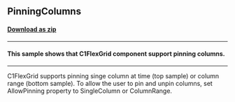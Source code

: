 ## PinningColumns
#### [Download as zip](https://grapecity.github.io/DownGit/#/home?url=https://github.com/GrapeCity/ComponentOne-WinForms-Samples/tree/master/NetFramework\FlexGrid\CS\PinningColumns)
____
#### This sample shows that C1FlexGrid component support pinning columns.
____
C1FlexGrid supports pinning singe column at time (top sample) or column range (bottom sample). To allow the user to pin and unpin columns, set AllowPinning property to SingleColumn or ColumnRange.
